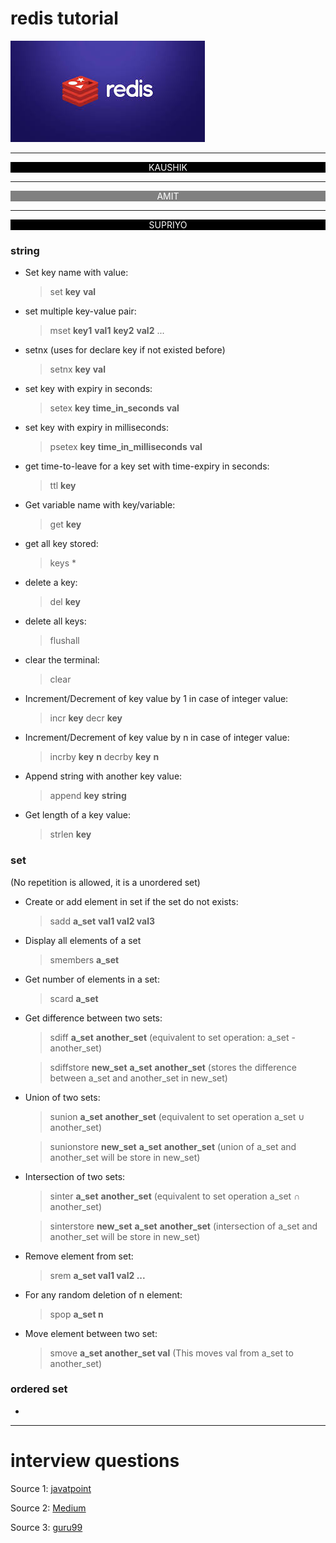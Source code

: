 # redis tutorial
![redis-image](images/redis.jpg)
___
<p style="color:white;background-color:black;text-align:center">KAUSHIK</p>

___
<p style="color:white;background-color:grey;text-align:center">AMIT</p>

___
<p style="color:white;background-color:black;text-align:center">SUPRIYO</p>

### string
 - Set key name with value:
    > set **key** **val**

 - set multiple key-value pair:
    >mset **key1** **val1** **key2** **val2** ... 

 - setnx (uses for declare key if not existed before)
    > setnx **key** **val**

 - set key with expiry in seconds:
    > setex **key** **time_in_seconds** **val**

 - set key with expiry in milliseconds:
    > psetex **key** **time_in_milliseconds** **val**

 - get time-to-leave for a key set with time-expiry in seconds:
    > ttl **key**

 - Get variable name with key/variable:
    > get **key**

 - get all key stored:
    > keys *

 - delete a key:
    > del **key**

 - delete all keys:
    > flushall

 - clear the terminal:
    > clear 

 - Increment/Decrement of key value by 1 in case of integer value:
    >incr **key**
    > decr **key**

 - Increment/Decrement of key value by n in case of integer value:
    > incrby **key** **n**
    > decrby **key** **n**

 - Append string with another key value:
    > append **key** **string**

 - Get length of a key value:
    > strlen **key**

### set
(No repetition is allowed, it is a unordered set)

- Create or add element in set if the set do not exists:
    > sadd **a_set** **val1 val2 val3**

- Display all elements of a set
    > smembers **a_set**

- Get number of elements in a set:
    > scard **a_set**

- Get difference between two sets:
    >sdiff **a_set** **another_set** 
    (equivalent to set operation: a_set - another_set)

    > sdiffstore **new_set** **a_set** **another_set**
    (stores the difference between a_set and another_set in new_set)

- Union of two sets:
    > sunion **a_set** **another_set**
    (equivalent to set operation a_set ∪ another_set)

    > sunionstore **new_set** **a_set** **another_set**
    (union of a_set and another_set will be store in new_set)

- Intersection of two sets:
    > sinter **a_set** **another_set**
    (equivalent to set operation a_set ∩ another_set)

    > sinterstore **new_set** **a_set** **another_set**
    (intersection of a_set and another_set will be store in new_set)
 
- Remove element from set:
    > srem **a_set val1 val2 ...**

- For any random deletion of n element:
    > spop **a_set n**

- Move element between two set:
    > smove **a_set another_set val**
    (This moves val from a_set to another_set)


### ordered set

- 


___
# interview questions
Source 1: [javatpoint](https://www.javatpoint.com/redis-interview-questions-and-answers)

Source 2: [Medium](https://medium.com/@cosmicconvallis/interview-questions-on-redis-for-developers-c27769b410e9)

Source 3: [guru99](https://career.guru99.com/top-10-redis-interview-questions/)